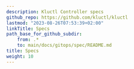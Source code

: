 ```yaml
---
description: Kluctl Controller specs
github_repo: https://github.com/kluctl/kluctl
lastmod: "2023-08-26T07:53:39+02:00"
linkTitle: Specs
path_base_for_github_subdir:
    from: .*
    to: main/docs/gitops/spec/README.md
title: Specs
weight: 10
---
```



